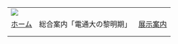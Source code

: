 |  |  |  |
| --- | --- | --- |
| ![](../image/common/uec_header1.jpg) | | |
| [ホーム](../index.html) | 総合案内「電通大の黎明期」 | [展示案内](../exhibit/exhibit01.html) | [関連リンク](../link/link01.html) | [第７展示室について](../about/about.html) | [本HPについて](../about/about2.html) | [アクセス](../access/access.html) | | |
| |  | | --- | | ![](../image/common/spacer.gif)    総合案内:  ![](../image/common/spacer.gif)  「電気通信大学の黎明期」   ![](../image/common/spacer.gif)   ---   [1：電気通信大学の黎明期の研究](dawn01.html)- 世界最初のプリント配線の回路- 自由闊達な雰囲気- 技官や卒業生のネットワーク- 大学の研究   ---   [2：機器分析の時代を牽引した電通大](dawn02.html)- NMR分光- レーザー分光- 質量分光のインビーム- 電子顕微鏡   ---   [3：わが国初のNMR分光器](dawn03.html)   ---   [4：日本のレーザー分光も電通大から](dawn04.html)   ---   [5：世界最初の電波時計](dawn05.html)- 凧型アンテナ- 高山の電波通信・地下探査   ---   [6：真空管から固体素子へ](dawn06.html)- 半導体電子素子の研究- 超伝導回路の研究   ---   [7：南極観測と雪原の電波の吸収](dawn07.html)   ---   [8：電通大の宇宙研究](dawn08.html)   ---   [9：日本最初の電波時計](dawn09.html)   ---   [10：星間空間実験装置](dawn10.html)   ---   [11：各学科の歴史](dawn11.html)   ---   [12：考え合い、論じ合い、納得ゆくように](dawn12.html)   --- | | |  | | --- | | 6.　真空管から固体素子へ      機器分析の研究は物性や化学などは基礎科学の研究と言ってよいのですが、電通大の主要な分野である電気通信の応用研究でも電通大が果たした役割は大きいのです。     宇宙研究での宇宙からくる電波の原因の天体の物理学や南極観測で電通大グループの成果として残る南極雪原の電波の吸収の発見とその後の研究などの電波伝搬に伴う研究も多いのですが、ここでは将来の電気通信技術のもとになるかもしれない電子素子のいくつかと超伝導回路の研究をあげましょう。     映像、音声、などの信号を電波に代えて運び、その電波の信号をとらえて雑音から分離したり大きくしたりする電子の制御は、電通大が始まる1950年代までは真空管が主な道具でした。ところがゲルマニユーム、シリコンなどの固体の半導体が発見されトランジスターがつかわれるようになると真空管の持っていた役割が半導体トランジスターに代わると、産業界だけでなく、電通大の教官や学生や技術員の関心も無線機やテレビの回路の技術だけでなく、固体物性の基礎の勉強に大きく変わりだしました。若手の技術員が集まって、最近先生方の話す言葉が分からなくなってきたと、量子力学の勉強会をはじめたのも60年代の初めです。     半導体素子の研究     電通大では1960年代のはじめ、できたばかりの電子工学科の半導体研究室ができ有機半導体でトランジスターができるかどうか、という問題に有機物でもっとも伝導度の良い黒鉛 （グラファイト）を有機物の熱分解と蒸着で作り、窒素やケイ素を含ませて、２次元の黒鉛分子の面に平行な方向と垂直な方向で同時にn型とp型ができることなどを発見して、今日まで続く、炭素素材の研究(パイロライテックグラファイト、蒸着ダイヤモンド、C60サッカーボール分子、カーボンチュウーブ、グラフェン、など)の先鞭をつけたものでした。その後も半導体材料の研究は続きヒ素を含む化合物半導体やC60誘導体などの研究に連なります。     電通大の教員、技術員、学生の関心が次に一斉に大きく変わるのは、しばらく後の７０年代のコンピューターの導入による情報処理技術があります。沖電気の当時の「大型」電子計算機が入ったときは学長以下殆どの教官、技術員が講習を受け、プログラミングの勉強をしたものでした。 真空管からトランジスターへの世界の電気通信技術の変化は、電通大の学科編成で材料工学科、物理工学科が作られる時期と一致していますし、コンピュータによる情報処理への流れと計算機学科や数理工学科の設立とも並行しています。     超伝導回路の研究     しかし通信の基礎技術でもう一つの変化がおなじころ、多くの教職員や学生の関心がまだ薄い領域で始まっていました。 従来の技術をはるかにしのぐ性能のセンサー、増幅、ミキサー、情報処理機能が極低温の領域で発見されていたのです。 それがジョセフソン効果を使った超伝導電子回路です。固体の金属素子で半導体の一種と思われがちですが、動作原理は全く異なり極低温の量子現象を利用した次の時代の通信・情報技術の一つと考えられ将来期待される研究の一つです。     第7展示室では近い将来超伝導回路の展示を計画しています。電通大では60年代に研究が開始されていました。 | |
| |  | | --- | | ![](../image/common/spacer.gif)   電気通信大学コミュニケーション・ミュージアム第７展示室友の会  東京都町田市玉川学園6-3-100  UEC Museum of Communications Exhibition Room#7 Associates  e-mail: uecmuse@muse.or.jp  Copyright all reserved by UEC Museum of Communications Exhibition Room#7 Associates ![](../image/common/spacer.gif) | | |
